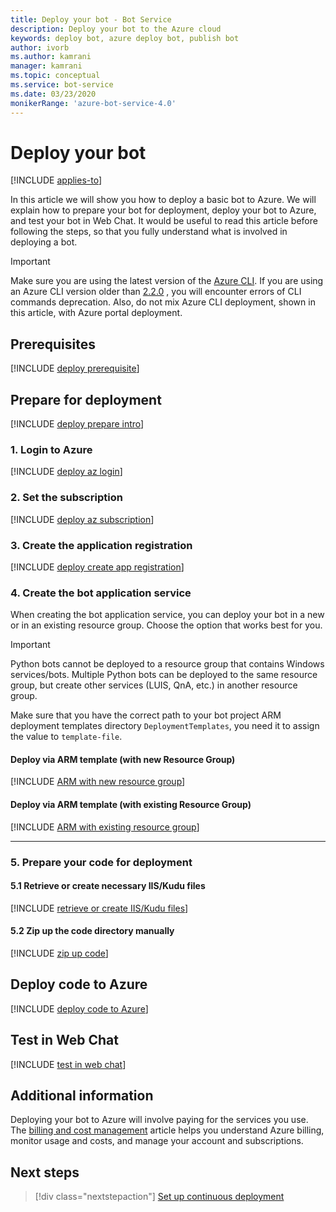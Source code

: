 ```yaml
---
title: Deploy your bot - Bot Service
description: Deploy your bot to the Azure cloud
keywords: deploy bot, azure deploy bot, publish bot
author: ivorb
ms.author: kamrani
manager: kamrani
ms.topic: conceptual
ms.service: bot-service
ms.date: 03/23/2020
monikerRange: 'azure-bot-service-4.0'
---
```


# Deploy your bot

[!INCLUDE [applies-to](./includes/applies-to.md)]

In this article we will show you how to deploy a basic bot to Azure. We will explain how to prepare your bot for deployment, deploy your bot to Azure, and test your bot in Web Chat. It would be useful to read this article before following the steps, so that you fully understand what is involved in deploying a bot.

> [!IMPORTANT]
> Make sure you are using the latest version of the [Azure CLI](https://docs.microsoft.com/cli/azure/?view=azure-cli-latest). If you are using an Azure CLI version older than [2.2.0](https://github.com/MicrosoftDocs/azure-docs-cli/blob/master/docs-ref-conceptual/release-notes-azure-cli.md#march-10-2020) , you will encounter errors of CLI commands deprecation. Also, do not mix Azure CLI deployment, shown in this article, with Azure portal deployment.

## Prerequisites

[!INCLUDE [deploy prerequisite](~/includes/deploy/snippet-prerequisite.md)]

## Prepare for deployment

[!INCLUDE [deploy prepare intro](~/includes/deploy/snippet-prepare-deploy-intro.md)]

### 1. Login to Azure

[!INCLUDE [deploy az login](~/includes/deploy/snippet-az-login.md)]

### 2. Set the subscription

[!INCLUDE [deploy az subscription](~/includes/deploy/snippet-az-set-subscription.md)]

### 3. Create the application registration

[!INCLUDE [deploy create app registration](~/includes/deploy/snippet-create-app-registration.md)]

### 4. Create the bot application service

When creating the bot application service, you can deploy your bot in a new or in an existing resource group. Choose the option that works best for you.

> [!IMPORTANT]
> Python bots cannot be deployed to a resource group that contains Windows services/bots.  Multiple Python bots can be deployed to the same resource group, but create other services (LUIS, QnA, etc.) in another resource group.

Make sure that you have the correct path to your bot project ARM deployment templates directory `DeploymentTemplates`, you need it to assign the value to `template-file`.

#### **Deploy via ARM template (with **new** Resource Group)**

<!-- ##### Create Azure resources -->
[!INCLUDE [ARM with new resource group](~/includes/deploy/snippet-ARM-new-resource-group.md)]


#### **Deploy via ARM template (with **existing**  Resource Group)**

[!INCLUDE [ARM with existing resource group](~/includes/deploy/snippet-ARM-existing-resource-group.md)]

---

### 5. Prepare your code for deployment

#### 5.1 Retrieve or create necessary IIS/Kudu files

[!INCLUDE [retrieve or create IIS/Kudu files](~/includes/deploy/snippet-IIS-Kudu-files.md)]

#### 5.2 Zip up the code directory manually

[!INCLUDE [zip up code](~/includes/deploy/snippet-zip-code.md)]

## Deploy code to Azure

[!INCLUDE [deploy code to Azure](~/includes/deploy/snippet-deploy-code-to-az.md)]

## Test in Web Chat

[!INCLUDE [test in web chat](~/includes/deploy/snippet-test-in-web-chat.md)]

## Additional information

Deploying your bot to Azure will involve paying for the services you use. The [billing and cost management](https://docs.microsoft.com/azure/billing/) article helps you understand Azure billing, monitor usage and costs, and manage your account and subscriptions.

## Next steps

> [!div class="nextstepaction"]
> [Set up continuous deployment](bot-service-build-continuous-deployment.md)

<!-- ## Appendix

[!INCLUDE [deploy csharp bot to Azure](~/includes/deploy/snippet-deploy-simple-csharp-echo-bot.md)] -->
